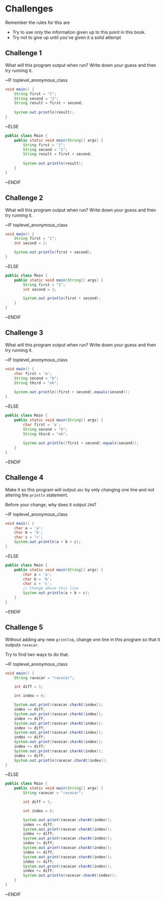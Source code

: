 # Challenges

Remember the rules for this are

* Try to use only the information given up to this point in this book.
* Try not to give up until you've given it a solid attempt

## Challenge 1

What will this program output when run? Write down your guess and then try running it.

~IF toplevel_anonymous_class

```Java
void main() {
    String first = "1";
    String second = "2";
    String result = first + second;
    
    System.out.println(result);
}
```

~ELSE

```Java
public class Main {
    public static void main(String[] args) {
        String first = "1";
        String second = "2";
        String result = first + second;
    
        System.out.println(result);
    }
}
```

~ENDIF

## Challenge 2

What will this program output when run? Write down your guess and then try running it.

~IF toplevel_anonymous_class

```Java
void main() {
    String first = "1";
    int second = 2;

    System.out.println(first + second);
}
```

~ELSE

```Java
public class Main {
    public static void main(String[] args) {
        String first = "1";
        int second = 2;

        System.out.println(first + second);
    }
}
```

~ENDIF

## Challenge 3

What will this program output when run? Write down your guess and then try running it.

~IF toplevel_anonymous_class

```Java
void main() {
    char first = 'a';
    String second = "b";
    String third = "ab";
    
    System.out.println((first + second).equals(second));
}
```

~ELSE

```Java
public class Main {
    public static void main(String[] args) {
        char first = 'a';
        String second = "b";
        String third = "ab";
    
        System.out.println((first + second).equals(second));
    }
}
```

~ENDIF

## Challenge 4

Make it so this program will output `abc` by only changing one line and
not altering the `println` statement.

Before your change, why does it output `294`?

~IF toplevel_anonymous_class

```java
void main() {
    char a = 'a';
    char b = 'b';
    char c = 'c';
    System.out.println(a + b + c);
}
```

~ELSE

```Java
public class Main {
    public static void main(String[] args) {
        char a = 'a';
        char b = 'b';
        char c = 'c';
        // Change above this line
        System.out.println(a + b + c);
    }
}
```

~ENDIF

## Challenge 5

Without adding any new `println`s,
change one line in this program so that it outputs `racecar`.

Try to find two ways to do that.

~IF toplevel_anonymous_class

```java
void main() {
    String racecar = "racecar";

    int diff = 1;

    int index = 6;

    System.out.print(racecar.charAt(index));
    index += diff;
    System.out.print(racecar.charAt(index));
    index += diff;
    System.out.print(racecar.charAt(index));
    index += diff;
    System.out.print(racecar.charAt(index));
    index += diff;
    System.out.print(racecar.charAt(index));
    index += diff;
    System.out.print(racecar.charAt(index));
    index += diff;
    System.out.println(racecar.charAt(index));
}
```

~ELSE

```Java
public class Main {
    public static void main(String[] args) {
        String racecar = "racecar";

        int diff = 1;

        int index = 6;

        System.out.print(racecar.charAt(index));
        index += diff;
        System.out.print(racecar.charAt(index));
        index += diff;
        System.out.print(racecar.charAt(index));
        index += diff;
        System.out.print(racecar.charAt(index));
        index += diff;
        System.out.print(racecar.charAt(index));
        index += diff;
        System.out.print(racecar.charAt(index));
        index += diff;
        System.out.println(racecar.charAt(index));
    }
}
```

~ENDIF
